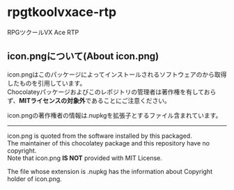# rpgtkoolvxace-rtp
RPGツクールVX Ace RTP

## icon.pngについて(About icon.png)
icon.pngはこのパッケージによってインストールされるソフトウェアのから取得したものを引用しています。  
Chocolateyパッケージおよびこのレポジトリの管理者は著作権を有しておらず、**MITライセンスの対象外**であることにご注意ください。

icon.pngの著作権者の情報は.nupkgを拡張子とするファイル含まれています。

-----
icon.png is quoted from the software installed by this packaged.  
The maintainer of this chocolatey package and this repository have no copyright.  
Note that icon.png **IS NOT** provided with MIT License.

The file whose extension is .nupkg has the information about Copyright holder of icon.png.
